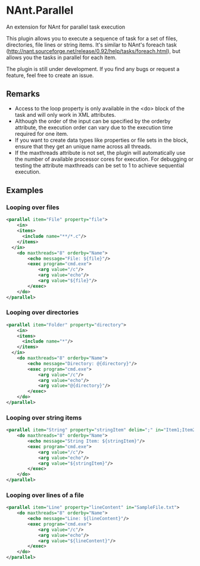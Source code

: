 # NAnt.Parallel
An extension for NAnt for parallel task execution

This plugin allows you to execute a sequence of task for a set of files, directories, file lines or string items. It's similar to NAnt's foreach task (http://nant.sourceforge.net/release/0.92/help/tasks/foreach.html), but allows you the tasks in parallel for each item.

The plugin is still under development. If you find any bugs or request a feature, feel free to create an issue.

## Remarks
* Access to the loop property is only available in the &lt;do&gt; block of the task and will only work in XML attributes.
* Although the order of the input can be specified by the orderby attribute, the execution order can vary due to the execution time required for one item.
* If you want to create data types like properties or file sets in the <do> block, ensure that they get an unique name across all threads.
* If the maxthreads attribute is not set, the plugin will automatically use the number of available processor cores for execution. For debugging or testing the attribute maxthreads can be set to 1 to achieve sequential execution.


## Examples
### Looping over files
```xml
<parallel item="File" property="file">
	<in>
    <items>
      <include name="**/*.c"/>
    </items>
  </in>
	<do maxthreads="8" orderby="Name">      
		<echo message="File: ${file}"/>
		<exec program="cmd.exe">
			<arg value="/c"/>
			<arg value="echo"/>
			<arg value="${file}"/>
		</exec>
	</do>
</parallel>
```

### Looping over directories
```xml
<parallel item="Folder" property="directory">
	<in>
    <items>
      <include name="*"/>
    </items>
  </in>
	<do maxthreads="8" orderby="Name">      
		<echo message="Directory: @{directory}"/>
		<exec program="cmd.exe">
			<arg value="/c"/>
			<arg value="echo"/>
			<arg value="@{directory}"/>
		</exec>
	</do>
</parallel>
```

### Looping over string items
```xml
<parallel item="String" property="stringItem" delim=";" in="Item1;Item2;Item3;Item4">
	<do maxthreads="8" orderby="Name">      
		<echo message="String Item: ${stringItem}"/>
		<exec program="cmd.exe">
			<arg value="/c"/>
			<arg value="echo"/>
			<arg value="${stringItem}"/>
		</exec>
	</do>
</parallel>
```

### Looping over lines of a file
```xml
<parallel item="Line" property="lineContent" in="SampleFile.txt">
	<do maxthreads="8" orderby="Name">      
		<echo message="Line: ${lineContent}"/>
		<exec program="cmd.exe">
			<arg value="/c"/>
			<arg value="echo"/>
			<arg value="${lineContent}"/>
		</exec>
	</do>
</parallel>
```
